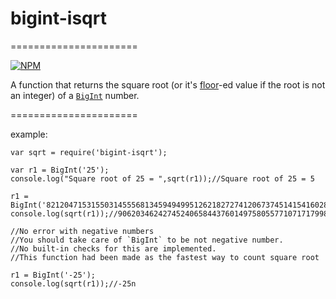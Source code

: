# bigint-isqrt
======================

[![NPM](https://nodei.co/npm/bigint-isqrt.png?downloads=true&stars=true)](https://nodei.co/npm/bigint-isqrt/)

A function that returns the square root (or it's [floor](https://en.wikipedia.org/wiki/Floor_and_ceiling_functions)-ed value if the root is not an integer) of a [`BigInt`](https://developer.mozilla.org/en-US/docs/Web/JavaScript/Reference/Global_Objects/BigInt) number.

======================

example:
```
var sqrt = require('bigint-isqrt');

var r1 = BigInt('25');
console.log("Square root of 25 = ",sqrt(r1));//Square root of 25 = 5

r1 = BigInt('82120471531550314555681345949499512621827274120673745141541602816614526075010755373654280259022317599142038423759320355177481886719814621305828811322920076213800348341464996337890625');
console.log(sqrt(r1));//9062034624274524065844376014975805577107171799890766992670739972241112960081909332275390625n

//No error with negative numbers
//You should take care of `BigInt` to be not negative number.
//No built-in checks for this are implemented.
//This function had been made as the fastest way to count square root

r1 = BigInt('-25');
console.log(sqrt(r1));//-25n

```
